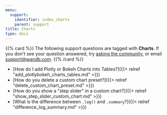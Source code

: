 ```yaml
---
menu:
  support:
    identifier: index_charts
    parent: support
title: Charts
type: docs
---
```


{{% card %}}
The following support questions are tagged with <b>Charts</b>. If you don't see 
your question answered, try [asking the community](https://community.wandb.ai/), 
or email [support@wandb.com](mailto:support@wandb.com).
{{% /card %}}

- [How do I add Plotly or Bokeh Charts into Tables?]({{< relref "add_plotlybokeh_charts_tables.md" >}})
- [How do you delete a custom chart preset?]({{< relref "delete_custom_chart_preset.md" >}})
- [How do you show a "step slider" in a custom chart?]({{< relref "show_step_slider_custom_chart.md" >}})
- [What is the difference between `.log()` and `.summary`?]({{< relref "difference_log_summary.md" >}})